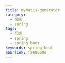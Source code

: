 ```yaml
---
title: mybatis-generator
category:
  - 后端
  - spring
tags:
  - 后端
  - spring
  - spring boot
keywords: spring boot
abbrlink: f268060d
---
```

